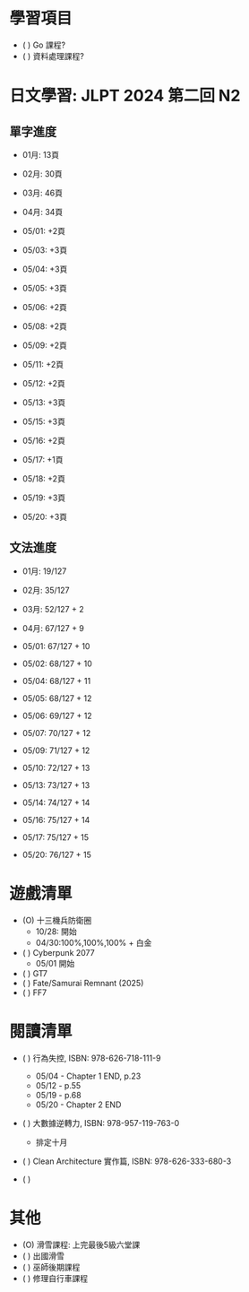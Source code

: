 
# 學習項目

- ( ) Go 課程?
- ( ) 資料處理課程?

# 日文學習: JLPT 2024 第二回 N2

## 單字進度

- 01月: 13頁
- 02月: 30頁
- 03月: 46頁
- 04月: 34頁

- 05/01: +2頁
- 05/03: +3頁
- 05/04: +3頁
- 05/05: +3頁
- 05/06: +2頁
- 05/08: +2頁
- 05/09: +2頁
- 05/11: +2頁
- 05/12: +2頁
- 05/13: +3頁
- 05/15: +3頁
- 05/16: +2頁
- 05/17: +1頁
- 05/18: +2頁
- 05/19: +3頁
- 05/20: +3頁

## 文法進度

- 01月: 19/127
- 02月: 35/127
- 03月: 52/127 + 2
- 04月: 67/127 + 9

- 05/01: 67/127 + 10
- 05/02: 68/127 + 10
- 05/04: 68/127 + 11
- 05/05: 68/127 + 12
- 05/06: 69/127 + 12
- 05/07: 70/127 + 12
- 05/09: 71/127 + 12
- 05/10: 72/127 + 13
- 05/13: 73/127 + 13
- 05/14: 74/127 + 14
- 05/16: 75/127 + 14
- 05/17: 75/127 + 15
- 05/20: 76/127 + 15

# 遊戲清單

- (O) 十三機兵防衛圈
  - 10/28: 開始
  - 04/30:100%,100%,100% + 白金
- ( ) Cyberpunk 2077 
  - 05/01 開始
- ( ) GT7
- ( ) Fate/Samurai Remnant (2025)
- ( ) FF7

# 閱讀清單

- ( ) 行為失控, ISBN: 978-626-718-111-9
  - 05/04 - Chapter 1 END, p.23
  - 05/12 - p.55
  - 05/19 - p.68
  - 05/20 - Chapter 2 END
  
- ( ) 大數據逆轉力, ISBN: 978-957-119-763-0
  - 排定十月
- ( ) Clean Architecture 實作篇, ISBN: 978-626-333-680-3
- ( )

# 其他

- (O) 滑雪課程: 上完最後5級六堂課
- ( ) 出國滑雪
- ( ) 巫師後期課程
- ( ) 修理自行車課程
